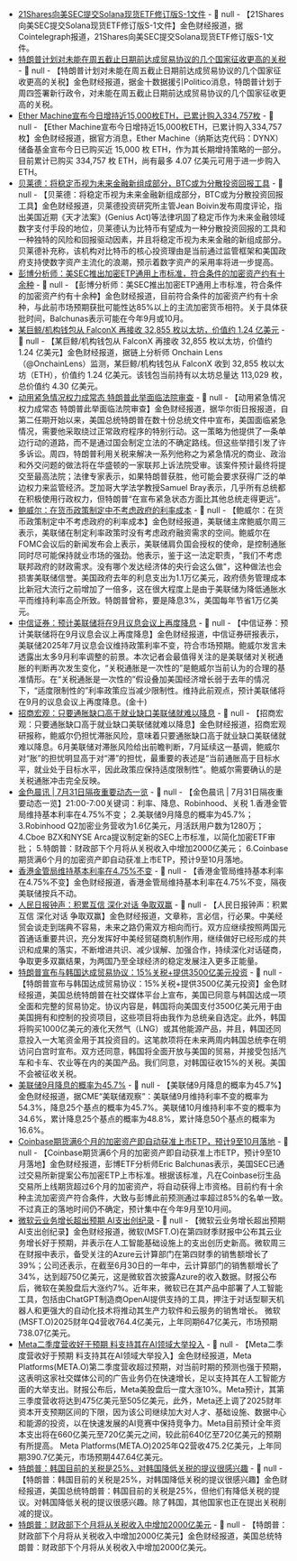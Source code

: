 - [21Shares向美SEC提交Solana现货ETF修订版S-1文件](https://x.com/Cointelegraph/status/1950723166625550424) - 📰 null - 【21Shares向美SEC提交Solana现货ETF修订版S-1文件】金色财经报道，据Cointelegraph报道，21Shares向美SEC提交Solana现货ETF修订版S-1文件。
- [特朗普计划对未能在周五截止日期前达成贸易协议的几个国家征收更高的关税]() - 📰 null - 【特朗普计划对未能在周五截止日期前达成贸易协议的几个国家征收更高的关税】金色财经报道，据金十数据援引Politico消息，特朗普计划于周四签署新行政令，对未能在周五截止日期前达成贸易协议的几个国家征收更高的关税。
- [Ether Machine宣布今日增持近15,000枚ETH，已累计购入334,757枚](https://x.com/TheEtherMachine/status/1950681507825070133) - 📰 null - 【Ether Machine宣布今日增持近15,000枚ETH，已累计购入334,757枚】金色财经报道，据官方消息，Ether Machine（纳斯达克代码：DYNX）储备基金宣布今日已购买近 15,000 枚 ETH，作为其长期增持策略的一部分。目前累计已购买 334,757 枚 ETH，尚有最多 4.07 亿美元可用于进一步购入 ETH。
- [贝莱德：将稳定币视为未来金融新组成部分，BTC或为分散投资回报工具](https://www.blackrock.com/us/individual/insights/blackrock-investment-institute/weekly-commentary) - 📰 null - 【贝莱德：将稳定币视为未来金融新组成部分，BTC或为分散投资回报工具】金色财经报道，贝莱德投资研究所主管Jean Boivin发布周度评论，指出美国近期《天才法案》(Genius Act)等法律巩固了稳定币作为未来金融领域数字支付手段的地位，贝莱德认为比特币有望成为一种分散投资回报的工具和一种独特的风险和回报驱动因素，并且将稳定币视为未来金融的新组成部分。贝莱德补充称，该机构对比特币的核心投资理由是当前通过监管框架和美国政府支持使数字资产主流化的浪潮，预示着数字资产的采用率将进一步提高。
- [彭博分析师：美SEC推出加密ETP通用上市标准，符合条件的加密资产约有十余种]() - 📰 null - 【彭博分析师：美SEC推出加密ETP通用上市标准，符合条件的加密资产约有十余种】金色财经报道，目前符合条件的加密资产约有十余种，与此前市场预期获批可能性达85%以上的主流加密货币相符。关于具体获批时间，Balchunas表示可能在今年9月或10月。
- [某巨鲸/机构钱包从 FalconX 再接收 32,855 枚以太坊，价值约 1.24 亿美元]() - 📰 null - 【某巨鲸/机构钱包从 FalconX 再接收 32,855 枚以太坊，价值约 1.24 亿美元】金色财经报道，据链上分析师 Onchain Lens（@OnchainLens）监测，某巨鲸/机构钱包从 FalconX 收到 32,855 枚以太坊（ETH），价值约 1.24 亿美元。该钱包当前持有以太坊总量达 113,029 枚，总价值约 4.30 亿美元。
- [动用紧急情况权力成常态 特朗普此举面临法院审查]() - 📰 null - 【动用紧急情况权力成常态 特朗普此举面临法院审查】金色财经报道，据华尔街日报报道，自第二任期开始以来，美国总统特朗普在数十份总统文件中宣布，美国面临紧急情况，需要他采取绕过正常政府程序的特别行动。这一策略为他提供了一条单边行动的道路，而不是通过国会制定立法的不确定路线。但这些举措引发了许多诉讼。周四，特朗普利用关税来解决一系列他称之为紧急情况的商业、政治和外交问题的做法将在华盛顿的一家联邦上诉法院受审。该案件预计最终将提交至最高法院；法律专家表示，如果特朗普获胜，他可能会要求获得广泛的单边权力来监管经济。芝加哥大学法学教授Samuel Bray表示，几乎所有总统都在积极使用行政权力，但特朗普“在宣布紧急状态方面比其他总统走得更远”。
- [鲍威尔：在货币政策制定中不考虑政府的利率成本]() - 📰 null - 【鲍威尔：在货币政策制定中不考虑政府的利率成本】金色财经报道，美联储主席鲍威尔周三表示，美联储在制定利率政策时没有考虑政府融资需求的空间。鲍威尔在FOMC会议后的新闻发布会上表示，美联储肩负国会授权的使命，是控制通胀同时尽可能保持就业市场的强劲。他表示，鉴于这一法定职责，"我们不考虑联邦政府的财政需求。没有哪个发达经济体的央行会这么做"，这种做法也会损害美联储信誉。美国政府去年的利息支出为1.1万亿美元，政府债务管理成本比新冠大流行之前增加了一倍多，这在很大程度上是由于美联储为降低通胀水平而维持利率高企所致。特朗普曾称，要是降息3%，美国每年节省1万亿美元。
- [中信证券：预计美联储将在9月议息会议上再度降息]() - 📰 null - 【中信证券：预计美联储将在9月议息会议上再度降息】金色财经报道，中信证券研报表示，美联储2025年7月议息会议维持政策利率不变，符合市场预期。鲍威尔发言未透露出太多9月利率调整的前景。本次记者会最值得关注的是美联储对关税通胀的判断再次发生变化，“关税通胀是一次性的”是鲍威尔当前认为的合理的基准情形。在“关税通胀是一次性的”假设叠加美国经济增长弱于去年的情况下，“适度限制性的”利率政策应当减少限制性。维持此前观点，预计美联储将在9月的议息会议上再度降息。(金十)
- [招商宏观：只要通胀缺口高于就业缺口美联储就难以降息]() - 📰 null - 【招商宏观：只要通胀缺口高于就业缺口美联储就难以降息】金色财经报道，招商宏观研报称，鲍威尔仍担忧滞胀风险，意味着只要通胀缺口高于就业缺口美联储就难以降息。6月美联储对滞胀风险给出前瞻判断，7月延续这一基调，鲍威尔对“胀”的担忧明显高于对“滞”的担忧，最重要的表述是“当前通胀高于目标水平，就业处于目标水平，因此政策应保持适度限制性”。鲍威尔需要确认的是关税通胀冲击完全反映。
- [金色晨讯 | 7月31日隔夜重要动态一览]() - 📰 null - 【金色晨讯 | 7月31日隔夜重要动态一览】21:00-7:00关键词：利率、降息、Robinhood、关税 
1.香港金管局维持基本利率在4.75%不变； 
2.美联储9月降息的概率为45.7%； 
3.Robinhood Q2加密业务营收为1.6亿美元，月活跃用户数为1280万； 
4.Cboe BZX和NYSE Arca提议制定新的SEC上市标准，以简化加密ETF审批； 
5.特朗普：财政部下个月将从关税收入中增加2000亿美元； 
6.Coinbase期货满6个月的加密资产即自动获准上市ETP，预计9至10月落地。
- [香港金管局维持基本利率在4.75%不变](https://flash.jin10.com/detail/20250731070131786800) - 📰 null - 【香港金管局维持基本利率在4.75%不变】金色财经报道，香港金管局维持基本利率在4.75%不变，隔夜美联储按兵不动。
- [人民日报钟声：积累互信 深化对话 争取双赢](https://flash.jin10.com/detail/20250731065450607800) - 📰 null - 【人民日报钟声：积累互信 深化对话 争取双赢】金色财经报道，文章称，言必信，行必果。中美经贸会谈走到瑞典不容易，未来之路仍需双方相向而行。双方应继续按照两国元首通话重要共识，充分发挥好中美经贸磋商机制作用，继续做好已经形成的共识和成果的落实，不断增进共识、减少误解、加强合作，持续深化对话磋商，争取更多双赢结果，为两国乃至全球经济的稳定发展注入更多正能量。
- [特朗普宣布与韩国达成贸易协议：15%关税+提供3500亿美元投资](https://flash.jin10.com/detail/20250731061854954800) - 📰 null - 【特朗普宣布与韩国达成贸易协议：15%关税+提供3500亿美元投资】金色财经报道，美国总统特朗普在社交媒体平台上宣布，美国已同意与韩国达成一项全面和完整的贸易协定。协议内容是，韩国将向美国支付3500亿美元用于由美国拥有和控制的投资项目，这些项目将由我作为总统亲自选定。此外，韩国将购买1000亿美元的液化天然气（LNG）或其他能源产品，并且，韩国还同意投入一大笔资金用于其投资目的。这笔款项将在未来两周内韩国总统李在明访问白宫时宣布。双方还同意，韩国将全面开放与美国的贸易，并接受包括汽车和卡车、农业等在内的美国产品。我们同意，对韩国征收15%的关税。美国不会被征收关税。
- [美联储9月降息的概率为45.7%](https://flash.jin10.com/detail/20250731060338895800) - 📰 null - 【美联储9月降息的概率为45.7%】金色财经报道，据CME“美联储观察”：美联储9月维持利率不变的概率为54.3%，降息25个基点的概率为45.7%。美联储10月维持利率不变的概率为34.6%，累计降息25个基点的概率为48.8%，累计降息50个基点的概率为16.6%。
- [Coinbase期货满6个月的加密资产即自动获准上市ETP，预计9至10月落地](https://x.com/EricBalchunas/status/1950650033403244602) - 📰 null - 【Coinbase期货满6个月的加密资产即自动获准上市ETP，预计9至10月落地】金色财经报道，彭博ETF分析师Eric Balchunas表示，美国SEC已通过交易所新提案公布加密ETP上市标准。根据该标准，凡在Coinbase衍生品交易所上线期货超过6个月的加密资产，将自动获得上市资格。目前约有十余种主流加密资产符合条件，大致与彭博此前预测通过率超过85%的名单一致。不过真正的落地时间仍不确定，预计集中在今年9月至10月间。
- [微软云业务增长超出预期 AI支出创纪录](https://flash.jin10.com/detail/20250731053342389800) - 📰 null - 【微软云业务增长超出预期 AI支出创纪录】金色财经报道，微软(MSFT.O)在第四财季财报中公布其云业务增长好于预期，并表示在人工智能基础设施上的支出创历史新高。微软周三在财报中表示，备受关注的Azure云计算部门在第四财季的销售额增长了39%；公司还表示，在截至6月30日的一年中，云计算部门的销售额增长了34%，达到超750亿美元，这是微软首次披露Azure的收入数据。财报公布后，微软在美股盘后大涨约7%。近年来，微软已在其产品中部署了人工智能工具，包括由ChatGPT制造商OpenAI提供支持的工具，押注于对话型聊天机器人和更强大的自动化技术将推动其生产力软件和云服务的销售增长。 
微软(MSFT.O)2025财年Q4营收764.4亿美元，上年同期647亿美元，市场预期738.07亿美元。
- [Meta二季度营收好于预期 料支持其在AI领域大举投入](https://flash.jin10.com/detail/20250731051731517800) - 📰 null - 【Meta二季度营收好于预期 料支持其在AI领域大举投入】金色财经报道，Meta Platforms(META.O)第二季度营收超过预期，对当前时期的预测也强于预期，这表明这家社交媒体公司的广告业务仍在快速增长，足以支持其在人工智能方面的大举支出。财报公布后，Meta美股盘后一度大涨10%。Meta预计，其第三季度营收将达到475亿美元至505亿美元，此外，Meta还上调了2025财年资本开支预期区间的下限，因为该公司继续加大对人才、基础设施、数据中心和能源的投资，以在快速发展的AI竞赛中保持竞争力。Meta目前预计全年资本支出将在660亿美元至720亿美元之间，较此前640亿至720亿美元的预期有所提高。 
Meta Platforms(META.O)2025年Q2营收475.2亿美元，上年同期390.7亿美元，市场预期447.64亿美元。
- [特朗普：韩国目前的关税是25%，对韩国降低关税的提议很感兴趣](https://flash.jin10.com/detail/20250731035512595800) - 📰 null - 【特朗普：韩国目前的关税是25%，对韩国降低关税的提议很感兴趣】金色财经报道，美国总统特朗普：韩国目前的关税是25%，但他们有降低关税的提议。对韩国降低关税的提议很感兴趣。除了韩国，其他国家也正在提出关税削减的提议。
- [特朗普：财政部下个月将从关税收入中增加2000亿美元](https://flash.jin10.com/detail/20250731044223996800) - 📰 null - 【特朗普：财政部下个月将从关税收入中增加2000亿美元】金色财经报道，美国总统特朗普：财政部下个月将从关税收入中增加2000亿美元。
